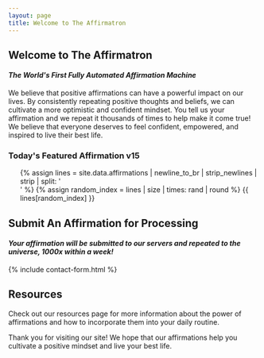 ```yaml
---
layout: page
title: Welcome to The Affirmatron
---
```


## Welcome to The Affirmatron
#### _The World's First Fully Automated Affirmation Machine_

We believe that positive affirmations can have a powerful impact on our lives. By consistently repeating positive thoughts and beliefs, we can cultivate a more optimistic and confident mindset. You tell us your affirmation and we repeat it thousands of times to help make it come true! We believe that everyone deserves to feel confident, empowered, and inspired to live their best life.

### Today's Featured Affirmation v15

<ul>
{% assign lines = site.data.affirmations | newline_to_br | strip_newlines | strip | split: '<br />' %}
{% assign random_index = lines | size | times: rand | round %}
{{ lines[random_index] }}
</ul>

## Submit An Affirmation for Processing
#### _Your affirmation will be submitted to our servers and repeated to the universe, 1000x within a week!_ 

{% include contact-form.html %}

## Resources

Check out our resources page for more information about the power of affirmations and how to incorporate them into your daily routine.

Thank you for visiting our site! We hope that our affirmations help you cultivate a positive mindset and live your best life.
